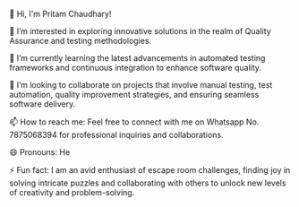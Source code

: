 👋 Hi, I'm Pritam Chaudhary!

👀 I’m interested in exploring innovative solutions in the realm of Quality Assurance and testing methodologies.

🌱 I’m currently learning the latest advancements in automated testing frameworks and continuous integration to enhance software quality.

💞️ I’m looking to collaborate on projects that involve manual testing, test automation, quality improvement strategies, and ensuring seamless software delivery.

📫 How to reach me: Feel free to connect with me on Whatsapp No. 7875068394 for professional inquiries and collaborations.

😄 Pronouns: He

⚡ Fun fact: I am an avid enthusiast of escape room challenges, finding joy in solving intricate puzzles and collaborating with others to unlock new levels of creativity and problem-solving.






<!---
PritamChaudhary-QA/PritamChaudhary-QA is a ✨ special ✨ repository because its `README.md` (this file) appears on your GitHub profile.
You can click the Preview link to take a look at your changes.
--->
